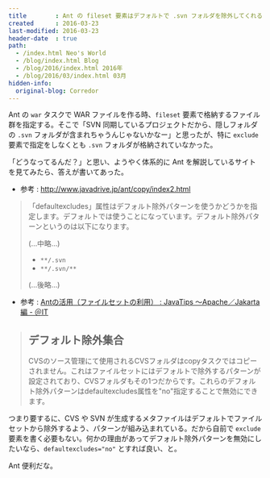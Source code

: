 ```yaml
---
title        : Ant の fileset 要素はデフォルトで .svn フォルダを除外してくれる
created      : 2016-03-23
last-modified: 2016-03-23
header-date  : true
path:
  - /index.html Neo's World
  - /blog/index.html Blog
  - /blog/2016/index.html 2016年
  - /blog/2016/03/index.html 03月
hidden-info:
  original-blog: Corredor
---
```


Ant の `war` タスクで WAR ファイルを作る時、`fileset` 要素で格納するファイル群を指定する。そこで「SVN 同期しているプロジェクトだから、隠しフォルダの `.svn` フォルダが含まれちゃうんじゃないかなー」と思ったが、特に `exclude` 要素で指定をしなくとも `.svn` フォルダが格納されていなかった。

「どうなってるんだ？」と思い、ようやく体系的に Ant を解説しているサイトを見てみたら、答えが書いてあった。

- 参考 : <http://www.javadrive.jp/ant/copy/index2.html>

> 「defaultexcludes」属性はデフォルト除外パターンを使うかどうかを指定します。デフォルトでは使うことになっています。デフォルト除外パターンというのは以下になります。
> 
> (…中略…)
> 
> - `**/.svn`
> - `**/.svn/**`
> 
> (…後略…)

- 参考 : [Antの活用（ファイルセットの利用） : JavaTips 〜Apache／Jakarta編 - ＠IT](http://www.atmarkit.co.jp/ait/articles/0410/27/news116.html)

> ## デフォルト除外集合
> 
> CVSのソース管理にて使用されるCVSフォルダはcopyタスクではコピーされません。これはファイルセットにはデフォルトで除外するパターンが設定されており、CVSフォルダもその1つだからです。これらのデフォルト除外パターンはdefaultexcludes属性を"no"指定することで無効にできます。

つまり要するに、CVS や SVN が生成するメタファイルはデフォルトでファイルセットから除外するよう、パターンが組み込まれている。だから自前で `exclude` 要素を書く必要もない。何かの理由があってデフォルト除外パターンを無効にしたいなら、`defaultexcludes="no"` とすれば良い、と。

Ant 便利だな。
